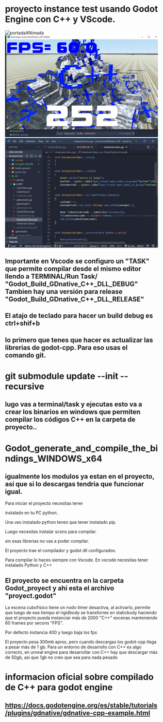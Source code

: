 # proyecto instance test usando Godot Engine con C++ y VScode.

![portadaANimada](CppinstanciandoTestportadaAnimada.gif)
![imagenInsancea](imagenInsancea.jpg)
![CppCodegodot](CppCode.jpg)

## Importante en Vscode se configuro un "TASK" que permite compilar desde el mismo editor llendo a TERMINAL/Run Task/ "Godot_Build_GDnative_C++_DLL_DEBUG" Tambien hay una versión para release "Godot_Build_GDnative_C++_DLL_RELEASE"

## El atajo de teclado para hacer un build debug es ctrl+shif+b


## lo primero que tenes que hacer es actualizar las librerias de godot-cpp. Para eso usas el comando git.

# git submodule update --init --recursive

## lugo vas a terminal/task y ejecutas esto va a crear los binarios en windows que permiten compilar los códigos C++ en la carpeta de proyecto..
# Godot_generate_and_compile_the_bindings_WINDOWS_x64

## igualmente los modulos ya estan en el proyecto, asi que si lo descargas tendria que funcionar igual.

Para iniciar el proyecto necesitas tener 

instalado en tu PC python.

Una ves instalado python tenes que tener instalado pip.

Luego necesitas instalar scons para compilar.

sin esas librerias no vas a poder compilar.

El proyecto trae el compilador y godot dll configurados.

Para compilar lo haces siempre con Vscode.
En vscode necesitas tener instalado Python y C++

## El proyecto se encuentra en la carpeta Godot_proyect y ahi esta el archivo "proyect.godot"

La escena cubofisico tiene un nodo timer desactiva,
al activarlo, permite que luego de ese tiempo el rigidbody
se transforme en staticbody haciendo que el proyecto
pueda instanciar más de 2000 "C++" escenas manteniendo
60 frames por secons "FPS".

Por defecto instancia 400 y luego baja los fps

El proyecto pesa 300mb aprox, pero cuando descargas los godot-cpp llega a pesar más de 1 gb.
Para un entorno de desarrollo con C++ es algo correcto, 
en unreal engine para desarrollar con C++ hay que descargar más de 50gb, asi que 1gb no creo que sea para nada pesado

# informacion oficial sobre compilado de C++ para godot engine
## https://docs.godotengine.org/es/stable/tutorials/plugins/gdnative/gdnative-cpp-example.html

